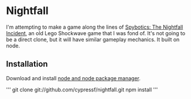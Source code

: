 Nightfall
=========

I'm attempting to make a game along the lines of [Spybotics: The Nightfall Incident](http://pandagames.biz/Strategy/Spybotics.html), an old Lego Shockwave game that I was fond of. It's not going to be a direct clone, but it will have similar gameplay mechanics. It built on node.

Installation
------------

Download and install [node and node package manager](http://nodejs.org/).

'''
git clone git://github.com/cypressf/nightfall.git
npm install
''' 